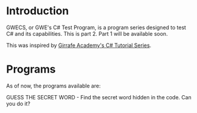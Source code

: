 # Introduction
GWECS, or GWE's C# Test Program, is a program series designed to test C# and its capabilities. This is part 2.
Part 1 will be available soon.

This was inspired by [Girrafe Academy's C# Tutorial Series](https://www.youtube.com/playlist?list=PLLAZ4kZ9dFpNIBTYHNDrhfE9C-imUXCmk).

# Programs
As of now, the programs available are:

GUESS THE SECRET WORD - Find the secret word hidden in the code. Can you do it?
